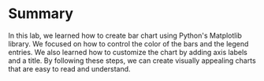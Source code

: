 # Summary

In this lab, we learned how to create bar chart using Python's Matplotlib library. We focused on how to control the color of the bars and the legend entries. We also learned how to customize the chart by adding axis labels and a title. By following these steps, we can create visually appealing charts that are easy to read and understand.
